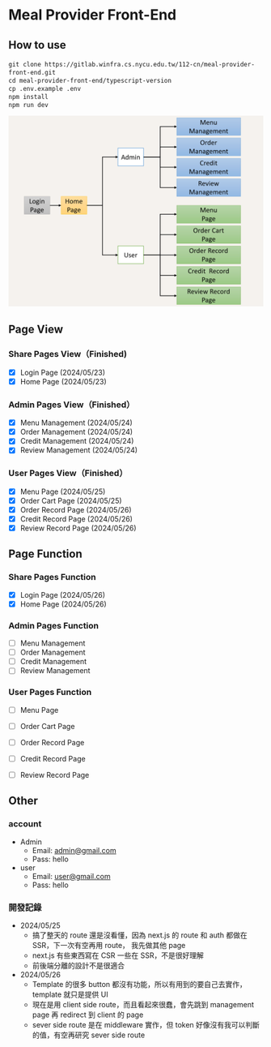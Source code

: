 # Meal Provider Front-End

## How to use
```
git clone https://gitlab.winfra.cs.nycu.edu.tw/112-cn/meal-provider-front-end.git
cd meal-provider-front-end/typescript-version
cp .env.example .env
npm install
npm run dev
```
![image](Docs/Images/frontend.png)

Page View
---
### Share Pages View（Finished)
- [x] Login Page (2024/05/23)
- [x] Home Page (2024/05/23)

### Admin Pages View（Finished）
- [x] Menu Management (2024/05/24)
- [x] Order Management (2024/05/24)
- [x] Credit Management (2024/05/24)
- [x] Review Management (2024/05/24)

### User Pages View（Finished）
- [x] Menu Page (2024/05/25)
- [x] Order Cart Page (2024/05/25)
- [x] Order Record Page (2024/05/26)
- [x] Credit Record Page (2024/05/26)
- [x] Review Record Page (2024/05/26)

Page Function
---

### Share Pages Function
- [x] Login Page (2024/05/26)
- [x] Home Page (2024/05/26)

### Admin Pages Function
- [ ] Menu Management
- [ ] Order Management
- [ ] Credit Management
- [ ] Review Management

### User Pages Function
- [ ] Menu Page 
- [ ] Order Cart Page 
- [ ] Order Record Page 
- [ ] Credit Record Page 
- [ ] Review Record Page 


Other
---
### account
 - Admin
    - Email: admin@gmail.com
    - Pass: hello
 - user 
    - Email: user@gmail.com
    - Pass: hello

### 開發記錄
- 2024/05/25
   - 搞了整天的 route 還是沒看懂，因為 next.js 的 route 和 auth 都做在 SSR，下一次有空再用 route， 我先做其他 page
   - next.js 有些東西寫在 CSR 一些在 SSR，不是很好理解
   - 前後端分離的設計不是很適合
- 2024/05/26
   - Template 的很多 button 都沒有功能，所以有用到的要自己去實作，template 就只是提供 UI
   - 現在是用 client side route，而且看起來很蠢，會先跳到 management page 再 redirect 到 client 的 page
   - sever side route 是在 middleware 實作，但 token 好像沒有我可以判斷的值，有空再研究 sever side route